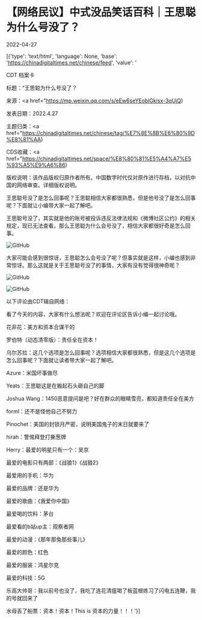 # 【网络民议】中式没品笑话百科｜王思聪为什么号没了？

2022-04-27

[{'type': 'text/html', 'language': None, 'base': 'https://chinadigitaltimes.net/chinese/feed', 'value': '













CDT 档案卡

标题：“王思聪为什么号没了？

来源：<a href="https://mp.weixin.qq.com/s/eEw6seYEoblGkisx-3qUjQ)

发表日期：2022.4.27

主题归类：<a href="https://chinadigitaltimes.net/chinese/tag/%E7%8E%8B%E6%80%9D%E8%81%AA)

CDS收藏：<a href="https://chinadigitaltimes.net/space/%E8%80%81%E5%A4%A7%E5%93%A5%E9%A6%86)

版权说明：该作品版权归原作者所有。中国数字时代仅对原作进行存档，以对抗中国的网络审查。详细版权说明。





王思聪号没了是怎么回事呢？王思聪相信大家都很熟悉，但是他号没了是怎么回事呢？下面就让小编带大家一起了解吧。

王思聪号没了，其实就是他的账号被投诉违反法律法规和《微博社区公约》的相关规定，现已无法查看。那么王思聪为什么会号没了，相信大家都很好奇是怎么回事。

![GitHub](https://chinadigitaltimes.net/chinese/files/2022/04/post-680464-62695da121c20.)

大家可能会感到很惊讶，王思聪怎么会号没了呢？但事实就是这样，小编也感到非常惊讶。那么这就是关于王思聪号没了的事情，大家有没有觉得很神奇呢？

![GitHub](https://chinadigitaltimes.net/chinese/files/2022/04/post-680464-62695da6cd0a7.png)

![GitHub](https://chinadigitaltimes.net/chinese/files/2022/04/Screen-Shot-2022-04-27-at-10.15.13-AM.png)

以下评论由CDT辑自网络：



看了今天的内容，大家有什么想法呢？欢迎在评论区告诉小编一起讨论哦。

花非花：美方和资本合谋干的

罗伯特（动态清零版）：责任全在资本！

乌尔苏拉：这几个选项是怎么回事呢？选项相信大家都很熟悉，但是这几个选项是怎么回事呢？下面就让读者带大家一起了解吧。

Azure：米国坏事做尽

Yeats：王思聪这是在搬起石头砸自己的脚

Joshua Wang：1450恶意提问是吧？好在群众的眼睛雪亮，都知道责任全在美方

forml：还不是怪他自己不努力

Pinochet：美国的封锁月严密，说明美国鬼子的末日就要来了

hirah：警惕拜登打撕葱牌

Herry：最爱的明星只有一个：吴京

最爱的电影只有两部：《战狼1》《战狼2》

最爱用的手机：华为

最爱的品牌：还是华为

最爱的歌曲：《我爱你中国》

最爱喝的饮料：茅台

最爱看的b站up主：观察者网

最爱的动漫：《那年那兔那些事儿》

最爱的颜色：红色

最爱的服装：鸿星尔克

最爱的科技：5G

乐高大帅哥：我以前号也没了，我吃了连花清瘟喝了板蓝根练习了闪电五连鞭，我的号就回来了

水母丢了船票：资本！资本！This is 资本的力量！！！'}]
